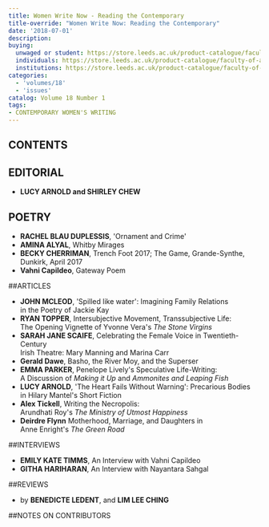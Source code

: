 ```yaml
---
title: Women Write Now - Reading the Contemporary
title-override: "Women Write Now: Reading the Contemporary"
date: '2018-07-01'
description:
buying:
  unwaged or student: https://store.leeds.ac.uk/product-catalogue/faculty-of-arts/moving-worlds-sales-for-studentsunwaged
  individuals: https://store.leeds.ac.uk/product-catalogue/faculty-of-arts/moving-worlds-sales-for-individuals
  institutions: https://store.leeds.ac.uk/product-catalogue/faculty-of-arts/moving-worlds-sales-for-institutions
categories:
  - 'volumes/18'
  - 'issues'
catalog: Volume 18 Number 1
tags:
- CONTEMPORARY WOMEN'S WRITING
---
```

## CONTENTS

## EDITORIAL

- **LUCY ARNOLD and SHIRLEY CHEW**

## POETRY

- **RACHEL BLAU DUPLESSIS**, 'Ornament and Crime'
- **AMINA ALYAL**, Whitby Mirages
- **BECKY CHERRIMAN**, Trench Foot 2017; The Game, Grande-Synthe, Dunkirk, April 2017
- **Vahni Capildeo**, Gateway Poem

##ARTICLES

- **JOHN MCLEOD**, 'Spilled like water': Imagining Family Relations<br /> in the Poetry of Jackie Kay
- **RYAN TOPPER**, Intersubjective Movement, Transsubjective Life:<br /> The Opening Vignette of Yvonne Vera's *The Stone Virgins*
- **SARAH JANE SCAIFE**, Celebrating the Female Voice in Twentieth-Century<br /> Irish Theatre: Mary Manning and Marina Carr
- **Gerald Dawe**, Basho, the River Moy, and the Superser
- **EMMA PARKER**, Penelope Lively's Speculative Life-Writing:<br /> A Discussion of *Making it Up* and *Ammonites and Leaping Fish*
- **LUCY ARNOLD**, 'The Heart Fails Without Warning': Precarious Bodies<br /> in Hilary Mantel's Short Fiction
- **Alex Tickell**, Writing the Necropolis:<br /> Arundhati Roy's *The Ministry of Utmost Happiness*
- **Deirdre Flynn** Motherhood, Marriage, and Daughters in <br /> Anne Enright's *The Green Road*

##INTERVIEWS

- **EMILY KATE TIMMS**, An Interview with Vahni Capildeo
- **GITHA HARIHARAN**, An Interview with Nayantara Sahgal

##REVIEWS

- by **BENEDICTE LEDENT**, and **LIM LEE CHING**

##NOTES ON CONTRIBUTORS
